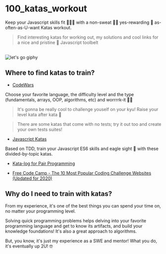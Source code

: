 # 100_katas_workout
Keep your Javascript skills fit 🏋🏻‍♀️ with a non-sweat 🧘‍♀️ yes-rewarding 🎁 as-often-as-U-want Katas workout. 

> Find interesting katas for working out, my solutions and cool links for a nice and pristine 💅 Javascript toolbelt

<br>
<span>
    <img src='https://media.giphy.com/media/pqgxmJrqLEZ5C/giphy.gif' alt="let's go giphy"/>
</span>
</br>

## Where to find katas to train?

- [CodeWars](https://www.codewars.com/)

Choose your favorite language, the difficulty level and the type (fundamentals, arrays, OOP, algorithms, etc) and worrrrk-it 🍑🍑

> It's gonna be really cool to challenge youself on your kyu! Raise your level kata after kata 💪

> There are some katas that come with no tests; try it out too and create your own tests suites! 

- [Javascript Katas](https://jskatas.org/)

Based on TDD, train your Javascript ES6 skills and eagle sight 🦅 with these divided-by-topic katas.

- [Kata-log for Pair Programming](https://kata-log.rocks/pair-programming)

- [Free Code Camp - The 10 Most Popular Coding Challenge Websites (Updated for 2020)](https://www.freecodecamp.org/news/the-10-most-popular-coding-challenge-websites-of-2016-fb8a5672d22f/)

## Why do I need to train with katas?
From my experience, it's one of the best things you can spend your time on, no matter your programming level.

Solving quick programming problems helps delving into your favorite programming language and get to know its artifacts, and build your knowledge foundations! It's also a great approach to algorithms.

But, you know, it's just my experience as a SWE and mentor! What you do, it's eventually up 2U! 🤓

